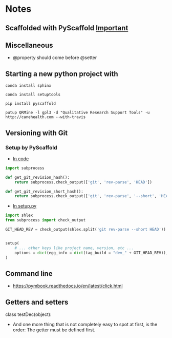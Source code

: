 # Notes

## Scaffolded with PyScaffold [Important](https://github.com/blue-yonder/pyscaffold)


## Miscellaneous
* @property should come before @setter

## Starting a new python project with <template></template>
```
conda install sphinx

conda install setuptools

pip install pyscaffold

putup QRMine -l gpl3 -d "Qualitative Research Support Tools" -u http://canehealth.com --with-travis
```

## Versioning with Git

### Setup by PyScaffold

* [In code](https://stackoverflow.com/questions/14989858/get-the-current-git-hash-in-a-python-script)
```python
import subprocess

def get_git_revision_hash():
    return subprocess.check_output(['git', 'rev-parse', 'HEAD'])

def get_git_revision_short_hash():
    return subprocess.check_output(['git', 'rev-parse', '--short', 'HEAD'])

```
* [In setup.py](https://logc.github.io/blog/2014/04/01/python-egg-tagged-with-git-commit-hash/)
```python
import shlex
from subprocess import check_output

GIT_HEAD_REV = check_output(shlex.split('git rev-parse --short HEAD')).strip()


setup(
    # ... other keys like project name, version, etc ...
    options = dict(egg_info = dict(tag_build = "dev_" + GIT_HEAD_REV)),
)
```

## Command line

* https://pymbook.readthedocs.io/en/latest/click.html


## Getters and setters

class testDec(object):
* And one more thing that is not completely easy to spot at first, is the order: The getter must be defined first.